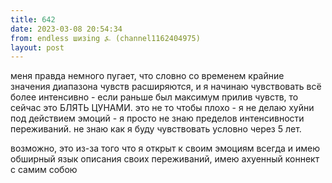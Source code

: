 ```yaml
---
title: 642
date: 2023-03-08 20:54:34
from: endless шизing ⍼ (channel1162404975)
layout: post
---
```


меня правда немного пугает, что словно со временем крайние значения диапазона чувств расширяются, и я начинаю чувствовать всё более интенсивно - если раньше был максимум прилив чувств, то сейчас это БЛЯТЬ ЦУНАМИ. это не то чтобы плохо - я не делаю хуйни под действием эмоций - я просто не знаю пределов интенсивности переживаний. не знаю как я буду чувствовать условно через 5 лет.

возможно, это из-за того что я открыт к своим эмоциям всегда и имею обширный язык описания своих переживаний, имею ахуенный коннект с самим собою

